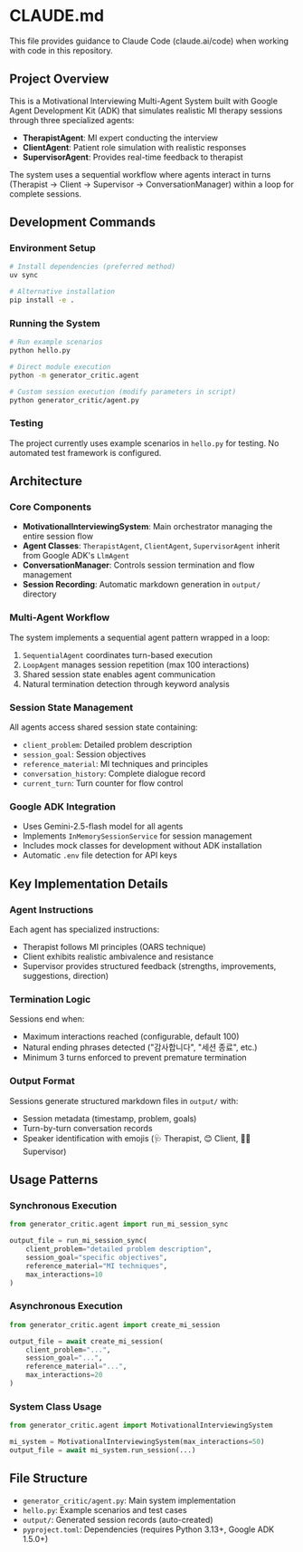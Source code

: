 # CLAUDE.md

This file provides guidance to Claude Code (claude.ai/code) when working with code in this repository.

## Project Overview

This is a Motivational Interviewing Multi-Agent System built with Google Agent Development Kit (ADK) that simulates realistic MI therapy sessions through three specialized agents:

- **TherapistAgent**: MI expert conducting the interview
- **ClientAgent**: Patient role simulation with realistic responses 
- **SupervisorAgent**: Provides real-time feedback to therapist

The system uses a sequential workflow where agents interact in turns (Therapist → Client → Supervisor → ConversationManager) within a loop for complete sessions.

## Development Commands

### Environment Setup
```bash
# Install dependencies (preferred method)
uv sync

# Alternative installation
pip install -e .
```

### Running the System
```bash
# Run example scenarios
python hello.py

# Direct module execution  
python -m generator_critic.agent

# Custom session execution (modify parameters in script)
python generator_critic/agent.py
```

### Testing
The project currently uses example scenarios in `hello.py` for testing. No automated test framework is configured.

## Architecture

### Core Components
- **MotivationalInterviewingSystem**: Main orchestrator managing the entire session flow
- **Agent Classes**: `TherapistAgent`, `ClientAgent`, `SupervisorAgent` inherit from Google ADK's `LlmAgent`
- **ConversationManager**: Controls session termination and flow management
- **Session Recording**: Automatic markdown generation in `output/` directory

### Multi-Agent Workflow
The system implements a sequential agent pattern wrapped in a loop:
1. `SequentialAgent` coordinates turn-based execution
2. `LoopAgent` manages session repetition (max 100 interactions)
3. Shared session state enables agent communication
4. Natural termination detection through keyword analysis

### Session State Management
All agents access shared session state containing:
- `client_problem`: Detailed problem description
- `session_goal`: Session objectives
- `reference_material`: MI techniques and principles
- `conversation_history`: Complete dialogue record
- `current_turn`: Turn counter for flow control

### Google ADK Integration
- Uses Gemini-2.5-flash model for all agents
- Implements `InMemorySessionService` for session management
- Includes mock classes for development without ADK installation
- Automatic `.env` file detection for API keys

## Key Implementation Details

### Agent Instructions
Each agent has specialized instructions:
- Therapist follows MI principles (OARS technique)
- Client exhibits realistic ambivalence and resistance
- Supervisor provides structured feedback (strengths, improvements, suggestions, direction)

### Termination Logic
Sessions end when:
- Maximum interactions reached (configurable, default 100)
- Natural ending phrases detected ("감사합니다", "세션 종료", etc.)
- Minimum 3 turns enforced to prevent premature termination

### Output Format
Sessions generate structured markdown files in `output/` with:
- Session metadata (timestamp, problem, goals)
- Turn-by-turn conversation records
- Speaker identification with emojis (🩺 Therapist, 😊 Client, 👨‍🏫 Supervisor)

## Usage Patterns

### Synchronous Execution
```python
from generator_critic.agent import run_mi_session_sync

output_file = run_mi_session_sync(
    client_problem="detailed problem description",
    session_goal="specific objectives", 
    reference_material="MI techniques",
    max_interactions=10
)
```

### Asynchronous Execution  
```python
from generator_critic.agent import create_mi_session

output_file = await create_mi_session(
    client_problem="...",
    session_goal="...", 
    reference_material="...",
    max_interactions=20
)
```

### System Class Usage
```python
from generator_critic.agent import MotivationalInterviewingSystem

mi_system = MotivationalInterviewingSystem(max_interactions=50)
output_file = await mi_system.run_session(...)
```

## File Structure
- `generator_critic/agent.py`: Main system implementation
- `hello.py`: Example scenarios and test cases
- `output/`: Generated session records (auto-created)
- `pyproject.toml`: Dependencies (requires Python 3.13+, Google ADK 1.5.0+)